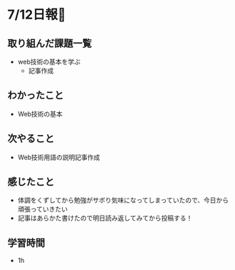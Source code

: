 # 7/12日報🐶

## 取り組んだ課題一覧

* web技術の基本を学ぶ
  * 記事作成

## わかったこと

* Web技術の基本

## 次やること

* Web技術用語の説明記事作成

## 感じたこと

* 体調をくずしてから勉強がサボり気味になってしまっていたので、今日から頑張っていきたい
* 記事はあらかた書けたので明日読み返してみてから投稿する！

## 学習時間

* 1h
